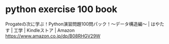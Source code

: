 # python exercise 100 book

Progateの次に学ぶ！Python演習問題100問パック！〜データ構造編〜 | はやたす | 工学 | Kindleストア | Amazon
https://www.amazon.co.jp/dp/B08RHGV29W
